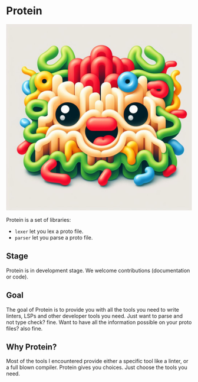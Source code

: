 # Protein

![protein](./assets/protein.jpeg)

Protein is a set of libraries:

- `lexer` let you lex a proto file.
- `parser` let you parse a proto file.

## Stage

Protein is in development stage. We welcome contributions (documentation or code).

## Goal

The goal of Protein is to provide you with all the tools you need to write linters, LSPs and other developer tools you need. Just want to parse and not type check? fine. Want to have all the information possible on your proto files? also fine.

## Why Protein?

Most of the tools I encountered provide either a specific tool like a linter, or a full blown compiler. Protein gives you choices. Just choose the tools you need.
